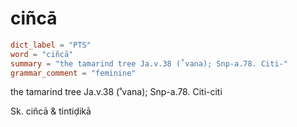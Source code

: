 # ciñcā

``` toml
dict_label = "PTS"
word = "ciñcā"
summary = "the tamarind tree Ja.v.38 (˚vana); Snp-a.78. Citi-"
grammar_comment = "feminine"
```

the tamarind tree Ja.v.38 (˚vana); Snp\-a.78. Citi\-citi

Sk. ciñcā & tintiḍikā

